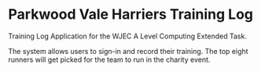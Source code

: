 Parkwood Vale Harriers Training Log
===================================

Training Log Application for the WJEC A Level Computing Extended Task.

The system allows users to sign-in and record their training. The top eight runners will get picked for the team to run in the charity event.

